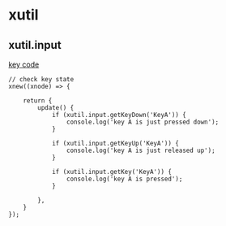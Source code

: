 # xutil

## xutil.input
[key code](https://developer.mozilla.org/en-US/docs/Web/API/UI_Events/Keyboard_event_code_values)

```
// check key state
xnew((xnode) => {

    return {
        update() {
            if (xutil.input.getKeyDown('KeyA')) {
                console.log('key A is just pressed down');
            }

            if (xutil.input.getKeyUp('KeyA')) {
                console.log('key A is just released up');
            }

            if (xutil.input.getKey('KeyA')) {
                console.log('key A is pressed');
            }

        },
    }
});
```
